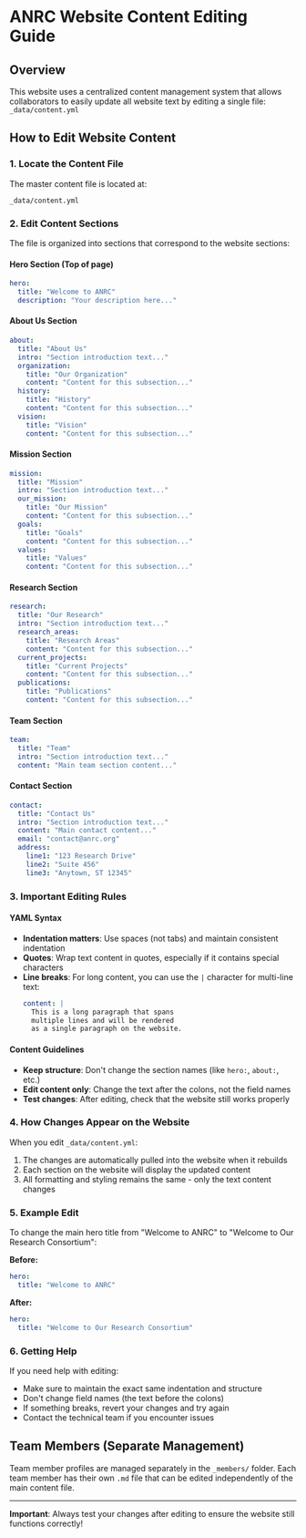 # ANRC Website Content Editing Guide

## Overview
This website uses a centralized content management system that allows collaborators to easily update all website text by editing a single file: `_data/content.yml`

## How to Edit Website Content

### 1. Locate the Content File
The master content file is located at:
```
_data/content.yml
```

### 2. Edit Content Sections
The file is organized into sections that correspond to the website sections:

#### Hero Section (Top of page)
```yaml
hero:
  title: "Welcome to ANRC"
  description: "Your description here..."
```

#### About Us Section
```yaml
about:
  title: "About Us"
  intro: "Section introduction text..."
  organization:
    title: "Our Organization"
    content: "Content for this subsection..."
  history:
    title: "History"
    content: "Content for this subsection..."
  vision:
    title: "Vision"
    content: "Content for this subsection..."
```

#### Mission Section
```yaml
mission:
  title: "Mission"
  intro: "Section introduction text..."
  our_mission:
    title: "Our Mission"
    content: "Content for this subsection..."
  goals:
    title: "Goals"
    content: "Content for this subsection..."
  values:
    title: "Values"
    content: "Content for this subsection..."
```

#### Research Section
```yaml
research:
  title: "Our Research"
  intro: "Section introduction text..."
  research_areas:
    title: "Research Areas"
    content: "Content for this subsection..."
  current_projects:
    title: "Current Projects"
    content: "Content for this subsection..."
  publications:
    title: "Publications"
    content: "Content for this subsection..."
```

#### Team Section
```yaml
team:
  title: "Team"
  intro: "Section introduction text..."
  content: "Main team section content..."
```

#### Contact Section
```yaml
contact:
  title: "Contact Us"
  intro: "Section introduction text..."
  content: "Main contact content..."
  email: "contact@anrc.org"
  address:
    line1: "123 Research Drive"
    line2: "Suite 456"
    line3: "Anytown, ST 12345"
```

### 3. Important Editing Rules

#### YAML Syntax
- **Indentation matters**: Use spaces (not tabs) and maintain consistent indentation
- **Quotes**: Wrap text content in quotes, especially if it contains special characters
- **Line breaks**: For long content, you can use the `|` character for multi-line text:
  ```yaml
  content: |
    This is a long paragraph that spans
    multiple lines and will be rendered
    as a single paragraph on the website.
  ```

#### Content Guidelines
- **Keep structure**: Don't change the section names (like `hero:`, `about:`, etc.)
- **Edit content only**: Change the text after the colons, not the field names
- **Test changes**: After editing, check that the website still works properly

### 4. How Changes Appear on the Website

When you edit `_data/content.yml`:
1. The changes are automatically pulled into the website when it rebuilds
2. Each section on the website will display the updated content
3. All formatting and styling remains the same - only the text content changes

### 5. Example Edit

To change the main hero title from "Welcome to ANRC" to "Welcome to Our Research Consortium":

**Before:**
```yaml
hero:
  title: "Welcome to ANRC"
```

**After:**
```yaml
hero:
  title: "Welcome to Our Research Consortium"
```

### 6. Getting Help

If you need help with editing:
- Make sure to maintain the exact same indentation and structure
- Don't change field names (the text before the colons)
- If something breaks, revert your changes and try again
- Contact the technical team if you encounter issues

## Team Members (Separate Management)

Team member profiles are managed separately in the `_members/` folder. Each team member has their own `.md` file that can be edited independently of the main content file.

---

**Important**: Always test your changes after editing to ensure the website still functions correctly!